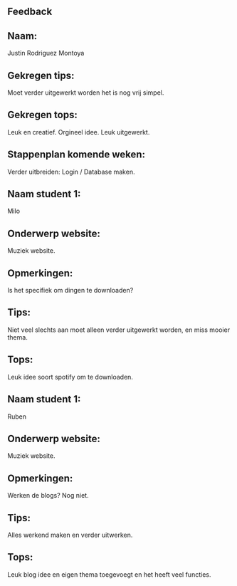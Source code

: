 ## Feedback

## Naam:
Justin Rodriguez Montoya

## Gekregen tips:
Moet verder uitgewerkt worden het is nog vrij simpel.

## Gekregen tops:
Leuk en creatief.
Orgineel idee.
Leuk uitgewerkt.

## Stappenplan komende weken:
Verder uitbreiden: Login / Database maken.


## Naam student 1:
Milo

## Onderwerp website:
Muziek website.

## Opmerkingen:
Is het specifiek om dingen te downloaden?

## Tips:
Niet veel slechts aan moet alleen verder uitgewerkt worden, en miss mooier
thema.

## Tops:
Leuk idee soort spotify om te downloaden.


## Naam student 1:
Ruben

## Onderwerp website:
Muziek website.

## Opmerkingen:
Werken de blogs? Nog niet.

## Tips:
Alles werkend maken en verder uitwerken.

## Tops:
Leuk blog idee en eigen thema toegevoegt en het heeft veel functies.